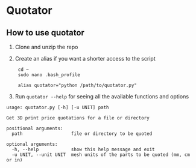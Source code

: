 # Quotator

## How to use quotator

1. Clone and unzip the repo
2. Create an alias if you want a shorter access to the script


		cd ~
		sudo nano .bash_profile

		alias quotator="python /path/to/quotator.py"

3. Run `quotator --help` for seeing all the available functions and options

```
usage: quotator.py [-h] [-u UNIT] path

Get 3D print price quotations for a file or directory

positional arguments:
  path                  file or directory to be quoted

optional arguments:
  -h, --help            show this help message and exit
  -u UNIT, --unit UNIT  mesh units of the parts to be quoted (mm, cm or in)

```

